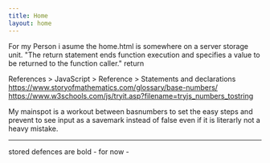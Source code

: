 ```yaml
---
title: Home
layout: home
---
```


For my Person i asume the home.html is somewhere on a server storage unit. "The return statement ends function execution and specifies a value to be returned to the function caller."
return

References > Java​Script > Reference > Statements and declarations
https://www.storyofmathematics.com/glossary/base-numbers/
https://www.w3schools.com/js/tryit.asp?filename=tryjs_numbers_tostring

My mainspot is a workout between basnumbers to set the easy steps and prevent to see input as a savemark instead of false even if it is literarly not a heavy mistake.

----

stored defences are bold - for now -